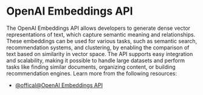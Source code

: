 # OpenAI Embeddings API

The OpenAI Embeddings API allows developers to generate dense vector representations of text, which capture semantic meaning and relationships. These embeddings can be used for various tasks, such as semantic search, recommendation systems, and clustering, by enabling the comparison of text based on similarity in vector space. The API supports easy integration and scalability, making it possible to handle large datasets and perform tasks like finding similar documents, organizing content, or building recommendation engines.
Learn more from the following resources:

- [@offical@OpenAI Embeddings API](https://platform.openai.com/docs/api-reference/embeddings/create)